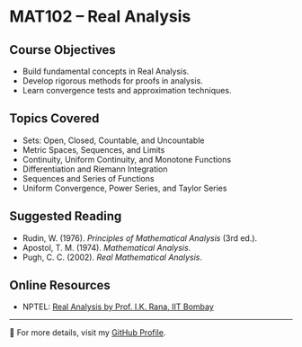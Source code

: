 # MAT102 – Real Analysis

## Course Objectives
- Build fundamental concepts in Real Analysis.
- Develop rigorous methods for proofs in analysis.
- Learn convergence tests and approximation techniques.

## Topics Covered
- Sets: Open, Closed, Countable, and Uncountable
- Metric Spaces, Sequences, and Limits
- Continuity, Uniform Continuity, and Monotone Functions
- Differentiation and Riemann Integration
- Sequences and Series of Functions
- Uniform Convergence, Power Series, and Taylor Series

## Suggested Reading
- Rudin, W. (1976). *Principles of Mathematical Analysis* (3rd ed.).
- Apostol, T. M. (1974). *Mathematical Analysis*.
- Pugh, C. C. (2002). *Real Mathematical Analysis*.

## Online Resources
- NPTEL: [Real Analysis by Prof. I.K. Rana, IIT Bombay](https://nptel.ac.in/courses/111104025)

---

🔗 For more details, visit my [GitHub Profile](https://github.com/LakshitSinghBishtTM).
